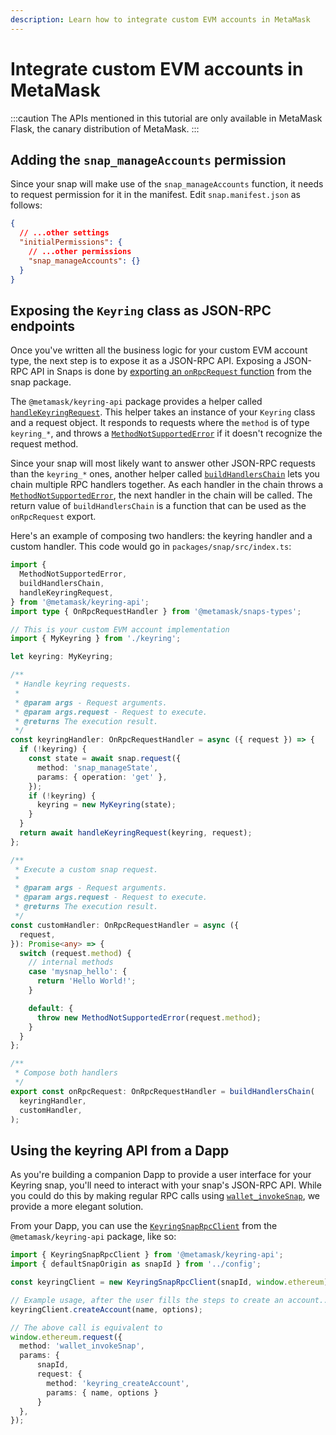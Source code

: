 ```yaml
---
description: Learn how to integrate custom EVM accounts in MetaMask
---
```


# Integrate custom EVM accounts in MetaMask

:::caution
The APIs mentioned in this tutorial are only available in MetaMask Flask, the canary distribution of MetaMask.
:::

## Adding the `snap_manageAccounts` permission

Since your snap will make use of the `snap_manageAccounts` function, it needs to request permission for it in the manifest. Edit `snap.manifest.json` as follows:

```json
{
  // ...other settings
  "initialPermissions": {
    // ...other permissions
    "snap_manageAccounts": {}
  }
}
```

## Exposing the `Keyring` class as JSON-RPC endpoints

Once you've written all the business logic for your custom EVM account type, the next step is to expose it as a JSON-RPC API. Exposing a JSON-RPC API in Snaps is done by [exporting an `onRpcRequest` function](../reference/exports.md#onrpcrequest) from the snap package.

The `@metamask/keyring-api` package provides a helper called [`handleKeyringRequest`](../reference/keyring-api/modules.md#handlekeyringrequest). This helper takes an instance of your `Keyring` class and a request object. It responds to requests where the `method` is of type `keyring_*`, and throws a [`MethodNotSupportedError`](../reference/keyring-api/classes/MethodNotSupportedError.md) if it doesn't recognize the request method.

Since your snap will most likely want to answer other JSON-RPC requests than the `keyring_*` ones, another helper called [`buildHandlersChain`](../reference/keyring-api/modules.md#buildhandlerschain) lets you chain multiple RPC handlers together. As each handler in the chain throws a [`MethodNotSupportedError`](../reference/keyring-api/classes/MethodNotSupportedError.md), the next handler in the chain will be called. The return value of `buildHandlersChain` is a function that can be used as the `onRpcRequest` export.

Here's an example of composing two handlers: the keyring handler and a custom handler. This code would go in `packages/snap/src/index.ts`:

```typescript
import {
  MethodNotSupportedError,
  buildHandlersChain,
  handleKeyringRequest,
} from '@metamask/keyring-api';
import type { OnRpcRequestHandler } from '@metamask/snaps-types';

// This is your custom EVM account implementation
import { MyKeyring } from './keyring';

let keyring: MyKeyring;

/**
 * Handle keyring requests.
 *
 * @param args - Request arguments.
 * @param args.request - Request to execute.
 * @returns The execution result.
 */
const keyringHandler: OnRpcRequestHandler = async ({ request }) => {
  if (!keyring) {
    const state = await snap.request({
      method: 'snap_manageState',
      params: { operation: 'get' },
    });
    if (!keyring) {
      keyring = new MyKeyring(state);
    }
  }
  return await handleKeyringRequest(keyring, request);
};

/**
 * Execute a custom snap request.
 *
 * @param args - Request arguments.
 * @param args.request - Request to execute.
 * @returns The execution result.
 */
const customHandler: OnRpcRequestHandler = async ({
  request,
}): Promise<any> => {
  switch (request.method) {
    // internal methods
    case 'mysnap_hello': {
      return 'Hello World!';
    }

    default: {
      throw new MethodNotSupportedError(request.method);
    }
  }
};

/**
 * Compose both handlers
 */
export const onRpcRequest: OnRpcRequestHandler = buildHandlersChain(
  keyringHandler,
  customHandler,
);
```

## Using the keyring API from a Dapp

As you're building a companion Dapp to provide a user interface for your Keyring snap, you'll need to interact with your snap's JSON-RPC API. While you could do this by making regular RPC calls using [`wallet_invokeSnap`](../reference/rpc-api.md#wallet_invokesnap), we provide a more elegant solution.

From your Dapp, you can use the [`KeyringSnapRpcClient`](../reference/keyring-api/classes/KeyringSnapRpcClient.md) from the `@metamask/keyring-api` package, like so:

```typescript
import { KeyringSnapRpcClient } from '@metamask/keyring-api';
import { defaultSnapOrigin as snapId } from '../config';

const keyringClient = new KeyringSnapRpcClient(snapId, window.ethereum);

// Example usage, after the user fills the steps to create an account...
keyringClient.createAccount(name, options);

// The above call is equivalent to
window.ethereum.request({
  method: 'wallet_invokeSnap',
  params: {
      snapId,
      request: {
        method: 'keyring_createAccount',
        params: { name, options }
      }
  },
});
```
